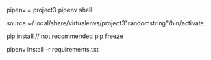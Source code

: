 pipenv = project3
pipenv shell 

source ~/.local/share/virtualenvs/project3"randomstring"/bin/activate

pip install // not recommended
pip freeze

pipenv install -r requirements.txt
